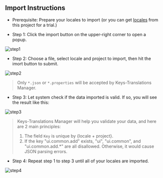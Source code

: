 ## Import Instructions

* Prerequisite: Prepare your locales to import (or you can get [locales](https://github.com/chejen/keys-translations-manager/tree/master/public/locale) from this project for a trial.)

* Step 1: Click the import button on the upper-right corner to open a popup.

![step1](https://cloud.githubusercontent.com/assets/14872888/15715061/aabc8a86-284f-11e6-88f1-4d7bcf19a52f.png)

* Step 2: Choose a file, select locale and project to import, then hit the imort button to submit.

![step2](https://cloud.githubusercontent.com/assets/14872888/15712844/7a88a61e-2846-11e6-9204-24e1b01ffd68.png)

> Only `*.json` or `*.properties` will be accepted by Keys-Translations Manager.

* Step 3: Let system check if the data imported is valid. If so, you will see the result like this:

![step3](https://cloud.githubusercontent.com/assets/14872888/15712846/7a8d0d80-2846-11e6-983a-8ddf0b033117.png)

> Keys-Translations Manager will help you validate your data, and here are 2 main principles:
> 1. The field `Key` is unique by {locale + project}.
> 2. If the key "ui.common.add" exists, "ui", "ui.common", and "ui.common.add.*" are all disallowed. Otherwise, it would cause JSON parsing errors.

* Step 4: Repeat step 1 to step 3 until all of your locales are imported.

![step4](https://cloud.githubusercontent.com/assets/14872888/15712845/7a8be41e-2846-11e6-9a74-e1dc744a9107.png)
